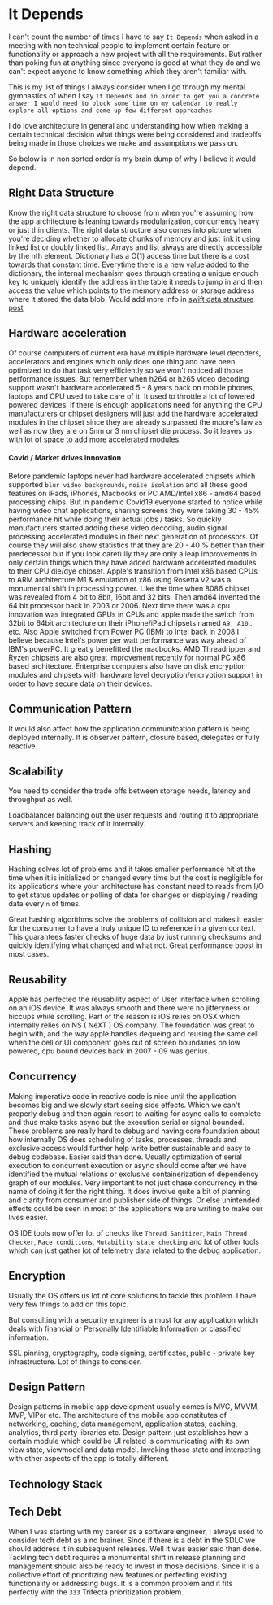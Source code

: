 # It Depends

I can't count the number of times I have to say `It Depends` when asked in a meeting with non technical people to implement certain feature or functionality or approach a new project with all the requirements.
But rather than poking fun at anything since everyone is good at what they do and we can't expect anyone to know something which they aren't familiar with. 

This is my list of things I always consider when I go through my mental gymnastics of when I say `It Depends and in order to get you a concrete answer I would need to block some time on my calendar to really explore all options and come up few different approaches` 

I do love architecture in general and understanding how when making a certain technical decision what things were being considered and tradeoffs being made in those choices we make and  assumptions we pass on.

So below is in non sorted order is my brain dump of why I believe it would depend.





## Right Data Structure

Know the right data structure to choose from when you're assuming how the app architecture is leaning towards modularization, concurrency heavy or just thin clients.
The right data structure also comes into picture when you're deciding whether to allocate chunks of memory and just link it using linked list or doubly linked list. Arrays and list always are directly accessible by the nth element.
Dictionary has a O(1) access time but there is a cost towards that constant time. Everytime there is a new value added to the dictionary, the internal mechanism goes through creating a unique enough key to uniquely identify the address in the table it needs to jump in and then access the value which points to the memory address or storage address where it stored the data blob. 
Would add more info in [swift data structure post](data_structure)


## Hardware acceleration

Of course computers of current era have multiple hardware level decoders, accelerators and engines which only does one thing and have been optimized to do that task very efficiently so we won't noticed all those performance issues. But remember when h264 or h265 video decoding support wasn't hardware accelerated 5 - 8 years back on mobile phones, laptops and CPU used to take care of it. It used to throttle a lot of lowered powered devices. If there is enough applications need for anything the CPU manufacturers or chipset designers will just add the hardware accelerated modules in the chipset since they are already surpassed the moore's law as well as now they are on 5nm or 3 nm chipset die process. So it leaves us with lot of space to add more accelerated modules.

#### Covid / Market drives innovation

Before pandemic laptops never had hardware accelerated chipsets which supported `blur video backgrounds`, `noise isolation` and all these good features on iPads, iPhones, Macbooks or PC AMD/Intel x86 - amd64 based processing chips. But in pandemic Covid19 everyone started to notice while having video chat applications, sharing screens they were taking 30 - 45% performance hit while doing their actual jobs / tasks. So quickly manufacturers started adding these video decoding, audio signal processing accelerated modules in their next generation of processors. Of course they will also show statistics that they are 20 - 40 % better than their predecessor but if you look carefully they are only a leap improvements in only certain things which they have added hardware accelerated modules to their CPU die/dye chipset.
Apple's transition from Intel x86 based CPUs to ARM architecture M1 & emulation of x86 using Rosetta v2 was a monumental shift in processing power. Like the time when 8086 chipset was revealed from 4 bit to 8bit, 16bit and 32 bits. Then amd64 invented the 64 bit processor back in 2003 or 2006. Next time there was a cpu innovation was integrated GPUs in CPUs and apple made the switch from 32bit to 64bit architecture on their iPhone/iPad chipsets named `A9, A10`.. etc. Also Apple switched from Power PC (IBM) to Intel back in 2008 I believe because Intel's power per watt performance was way ahead of IBM's powerPC. It greatly benefitted the macbooks. AMD Threadripper and Ryzen chipsets are also great improvement recently for normal PC x86 based architecture. Enterprise computers also have on disk encryption modules and chipsets with hardware level decryption/encryption support in order to have secure data on their devices.


## Communication Pattern

It would also affect how the application communitcation pattern is being deployed internally.
It is observer pattern, closure based, delegates or fully reactive.


## Scalability

You need to consider the trade offs between storage needs, latency and throughput as well.

Loadbalancer balancing out the user requests and routing it to appropriate servers and keeping track of it internally.


## Hashing 

Hashing solves lot of problems and it takes smaller performance hit at the time when it is initialized or changed every time but the cost is negligible for its applications where your architecture has constant need to reads from I/O to get status updates or polling of data for changes or displaying / reading data every `n` of times.

Great hashing algorithms solve the problems of collision and makes it easier for the consumer to have a truly unique ID to reference in a given context.
This guarantees faster checks of huge data by just running checksums and quickly identifying what changed and what not. Great performance boost in most cases.


## Reusability

Apple has perfected the reusability aspect of User interface when scrolling on an iOS device. It was always smooth and there were no jitteryness or hiccups while scrolling. Part of the reason is iOS relies on OSX which internally relies on NS ( NeXT ) OS company. The foundation was great to begin with, and the way apple handles dequeing and reusing the same cell when the cell or UI component goes out of screen boundaries on low powered, cpu bound devices back in 2007 - 09 was genius.


## Concurrency

Making imperative code in reactive code is nice until the application becomes big and we slowly start seeing side effects. Which we can't properly debug and then again resort to waiting for async calls to complete and thus make tasks async but the execution serial or signal bounded. These problems are really hard to debug and having core foundation about how internally OS does scheduling of tasks, processes, threads and exclusive access would further help write better sustainable and easy to debug codebase. 
Easier said than done.
Usually optimization of serial execution to concurrent execution or async should come after we have identified the mutual relations or exclusive containerization of dependency graph of our modules. Very important to not just chase concurrency in the name of doing it for the right thing. It does involve quite a bit of planning and clarity from consumer and publisher side of things. Or else unintended effects could be seen in most of the applications we are writing to make our lives easier.

OS IDE tools now offer lot of checks like `Thread Sanitizer`, `Main Thread Checker`, `Race conditions`, `Mutability state checking` and lot of other tools which can just gather lot of telemetry data related to the debug application. 



## Encryption

Usually the OS offers us lot of core solutions to tackle this problem. I have very few things to add on this topic.

But consulting with a security engineer is a must for any application which deals with financial or Personally Identifiable Information or classified information. 

SSL pinning, cryptography, code signing, certificates, public - private key infrastructure. Lot of things to consider. 


## Design Pattern

Design patterns in mobile app development usually comes is MVC, MVVM, MVP, VIPer etc. The architecture of the mobile app constitutes of networking, caching, data management, application states, caching, analytics, third party libraries etc. Design pattern just establishes how a certain module which could be UI related is communicating with its own view state, viewmodel and data model. Invoking those state and interacting with other aspects of the app is totally different.



## Technology Stack


## Tech Debt

When I was starting with my career as a software engineer, I always used to consider tech debt as a no brainer. Since if there is a debt in the SDLC we should address it in subsequent releases. Well it was easier said than done. Tackling tech debt requires a monumental shift in release planning and management should also be ready to invest in those decisions. Since it is a collective effort of prioritizing new features or perfecting existing functionality or addressing bugs. It is a common problem and it fits perfectly with the `333` Trifecta prioritization problem. 
